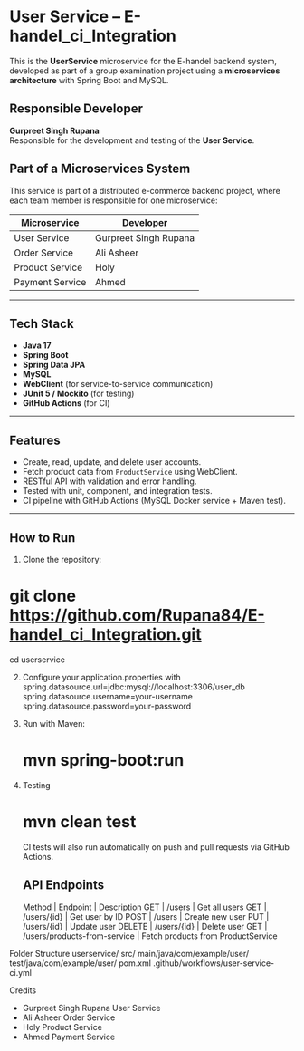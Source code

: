 # User Service – E-handel_ci_Integration

This is the **UserService** microservice for the E-handel backend system, developed as part of a group examination project using a **microservices architecture** with Spring Boot and MySQL.

##  Responsible Developer

**Gurpreet Singh Rupana**  
Responsible for the development and testing of the **User Service**.

##  Part of a Microservices System

This service is part of a distributed e-commerce backend project, where each team member is responsible for one microservice:

| Microservice        | Developer              |
|---------------------|------------------------|
| User Service        | Gurpreet Singh Rupana  |
| Order Service       | Ali Asheer             |
| Product Service     | Holy                   |
| Payment Service     | Ahmed                  |

---

##  Tech Stack

- **Java 17**
- **Spring Boot**
- **Spring Data JPA**
- **MySQL**
- **WebClient** (for service-to-service communication)
- **JUnit 5 / Mockito** (for testing)
- **GitHub Actions** (for CI)

---

##  Features

- Create, read, update, and delete user accounts.
- Fetch product data from `ProductService` using WebClient.
- RESTful API with validation and error handling.
- Tested with unit, component, and integration tests.
- CI pipeline with GitHub Actions (MySQL Docker service + Maven test).

---

##  How to Run

1. Clone the repository:

  # git clone https://github.com/Rupana84/E-handel_ci_Integration.git
  cd userservice
   
2. Configure your application.properties with
     spring.datasource.url=jdbc:mysql://localhost:3306/user_db
     spring.datasource.username=your-username
     spring.datasource.password=your-password

4. Run with Maven:

   # mvn spring-boot:run

5. Testing

   # mvn clean test
   CI tests will also run automatically on push and pull requests via GitHub Actions.

   API Endpoints
   ---------------

   Method          | Endpoint             | Description
   GET             | /users               | Get all users
   GET             | /users/{id}          | Get user by ID
   POST            | /users               | Create new user
   PUT             | /users/{id}          | Update user
   DELETE          | /users/{id}          | Delete user
   GET             | /users/products-from-service | Fetch products from ProductService



Folder Structure
userservice/
src/
main/java/com/example/user/
test/java/com/example/user/
pom.xml
.github/workflows/user-service-ci.yml



Credits
- Gurpreet Singh Rupana User Service
- Ali Asheer Order Service
- Holy Product Service
- Ahmed Payment Service
